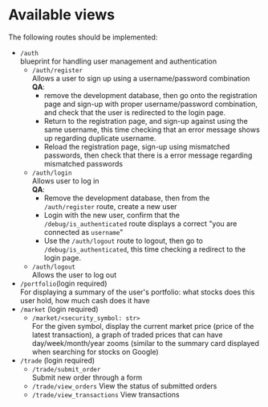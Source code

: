 # Available views
The following routes should be implemented:

* `/auth`  
blueprint for handling user management and authentication
  * `/auth/register`  
  Allows a user to sign up using a username/password combination  
  __QA__:  
    * remove the development database, then go onto the registration 
  page and sign-up with proper username/password combination, and check that 
  the user is redirected to the login page. 
    * Return to the registration page,  and sign-up against using the same 
    username, this time checking that an error message shows up regarding 
    duplicate username. 
    * Reload the registration page, sign-up using mismatched passwords, then 
    check that there is a error message regarding mismatched passwords
  * `/auth/login`  
  Allows user to log in  
  __QA__:  
    * Remove the development database, then from the `/auth/register` route, 
    create a new user
    * Login with the new user, confirm that the `/debug/is_authenticated` route 
    displays a correct "you are connected as `username`" 
    * Use the `/auth/logout` route to logout, then go to 
    `/debug/is_authenticated`, this time checking a redirect to the login page.
  * `/auth/logout`  
  Allows the user to log out
* `/portfolio`(login required)  
For displaying a summary of the user's portfolio: what stocks does this user 
hold, how much cash does it have
* `/market` (login required)
  * `/market/<security_symbol: str>`  
  For the given symbol, display the current market price (price of the latest 
  transaction), a graph of traded prices that can have day/week/month/year 
  zooms (similar to the summary card displayed when searching for stocks on 
  Google)
* `/trade` (login required)
  * `/trade/submit_order`  
  Submit new order through a form
  * `/trade/view_orders`
  View the status of submitted orders
  * `/trade/view_transactions` 
  View transactions